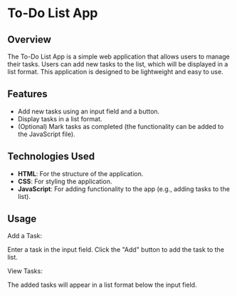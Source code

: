 # To-Do List App

## Overview

The To-Do List App is a simple web application that allows users to manage their tasks. Users can add new tasks to the list, which will be displayed in a list format. This application is designed to be lightweight and easy to use.

## Features

- Add new tasks using an input field and a button.
- Display tasks in a list format.
- (Optional) Mark tasks as completed (the functionality can be added to the JavaScript file).

## Technologies Used

- **HTML**: For the structure of the application.
- **CSS**: For styling the application.
- **JavaScript**: For adding functionality to the app (e.g., adding tasks to the list).

## Usage 
Add a Task:

Enter a task in the input field.
Click the "Add" button to add the task to the list.

View Tasks:

The added tasks will appear in a list format below the input field.
